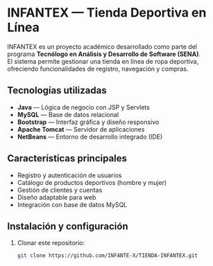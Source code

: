 # INFANTEX — Tienda Deportiva en Línea

INFANTEX es un proyecto académico desarrollado como parte del programa **Tecnólogo en Análisis y Desarrollo de Software (SENA)**.  
El sistema permite gestionar una tienda en línea de ropa deportiva, ofreciendo funcionalidades de registro, navegación y compras.

## Tecnologías utilizadas
- **Java** — Lógica de negocio con JSP y Servlets
- **MySQL** — Base de datos relacional
- **Bootstrap** — Interfaz gráfica y diseño responsivo
- **Apache Tomcat** — Servidor de aplicaciones
- **NetBeans** — Entorno de desarrollo integrado (IDE)

## Características principales
- Registro y autenticación de usuarios
- Catálogo de productos deportivos (hombre y mujer)
- Gestión de clientes y cuentas
- Diseño adaptable para web
- Integración con base de datos MySQL

## Instalación y configuración
1. Clonar este repositorio:
   ```bash
   git clone https://github.com/INFANTE-X/TIENDA-INFANTEX.git
